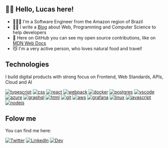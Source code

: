 ## 👋🏻 Hello, Lucas here!

- 👨🏼‍💻 I'm a Software Engineer from the Amazon region of Brazil
- ✍🏻 I write a [Blog](https://dev.to/lucasm) about Web, Programming and Computer Science to help developers
- 🦾 Here on GitHub you can see my open source contributions, like on [MDN Web Docs](https://github.com/mdn/)
- 😼 I'm a very active person, who loves natural food and travel!

## Technologies 

I build digital products with strong focus on Frontend, Web Standards, APIs, Cloud and AI

[![typescript](https://skillicons.dev/icons?i=typescript)](https://lucasm.dev)
[![css](https://skillicons.dev/icons?i=css)](https://lucasm.dev)
[![react](https://skillicons.dev/icons?i=react)](https://lucasm.dev)
[![webpack](https://skillicons.dev/icons?i=webpack)](https://lucasm.dev)
[![docker](https://skillicons.dev/icons?i=docker)](https://lucasm.dev)
[![postgres](https://skillicons.dev/icons?i=postgres)](https://lucasm.dev)
[![vscode](https://skillicons.dev/icons?i=vscode)](https://lucasm.dev)
[![azure](https://skillicons.dev/icons?i=azure)](https://lucasm.dev)
[![graphql](https://skillicons.dev/icons?i=graphql)](https://lucasm.dev)
[![html](https://skillicons.dev/icons?i=html)](https://lucasm.dev)
[![git](https://skillicons.dev/icons?i=git)](https://lucasm.dev)
[![aws](https://skillicons.dev/icons?i=aws)](https://lucasm.dev)
[![grafana](https://skillicons.dev/icons?i=grafana)](https://grafana.com/)
[![linux](https://skillicons.dev/icons?i=linux)](https://lucasm.dev)
[![javascript](https://skillicons.dev/icons?i=javascript)](https://lucasm.dev)
[![nodejs](https://skillicons.dev/icons?i=nodejs)](https://nodejs.dev)


## Folow me

You can find me here:

[![Twitter](https://skillicons.dev/icons?i=twitter)](https://twitter.com/lucasmezs)
[![LinkedIn](https://skillicons.dev/icons?i=linkedin)](https://linkedin.com/in/lucasmezs)
[![Dev](https://skillicons.dev/icons?i=devto)](https://dev.to/lucasm)
